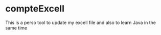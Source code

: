 # compteExcell
This is a perso tool to update my excell file and also to learn Java in the same time
